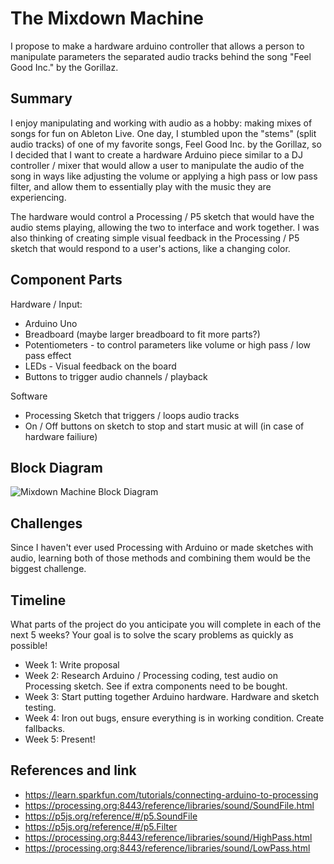 # The Mixdown Machine

I propose to make a hardware arduino controller that allows a person to manipulate parameters  the separated audio tracks behind the song "Feel Good Inc." by the Gorillaz.

## Summary

I enjoy manipulating and working with audio as a hobby: making mixes of songs for fun on Ableton Live. 
One day, I stumbled upon the "stems" (split audio tracks) of one of my favorite songs, Feel Good Inc. by the Gorillaz,
so I decided that I want to create a hardware Arduino piece similar to a DJ controller / mixer that would allow a user 
to manipulate the audio of the song in ways like adjusting the volume or applying a high pass or low pass filter, 
and allow them to essentially play with the music they are experiencing.

The hardware would control a Processing / P5 sketch that would have the audio stems playing, allowing the two to interface and work together.
I was also thinking of creating simple visual feedback in the Processing / P5 sketch that would respond to a user's actions,
like a changing color.


## Component Parts

Hardware / Input:

- Arduino Uno
- Breadboard (maybe larger breadboard to fit more parts?)
- Potentiometers - to control parameters like volume or high pass / low pass effect
- LEDs - Visual feedback on the board
- Buttons to trigger audio channels / playback

Software

- Processing Sketch that triggers / loops audio tracks
- On / Off buttons on sketch to stop and start music at will (in case of hardware failiure)

## Block Diagram

![Mixdown Machine Block Diagram](https://raw.githubusercontent.com/agnimurthy/Programming-and-Electronics-Spring-2017-Homework/master/Homework%20-%20Week%2010/img/Input%20Processing%20Output%20-%20Programming%20%26%20Electronics.jpg)

## Challenges

Since I haven't ever used Processing with Arduino or made sketches with audio, learning both of those methods and combining them would be the biggest challenge.

## Timeline

What parts of the project do you anticipate you will complete in each of the next 5 weeks? Your goal is to solve the scary problems as quickly as possible! 

- Week 1: Write proposal
- Week 2: Research Arduino / Processing coding, test audio on Processing sketch. See if extra components need to be bought. 
- Week 3: Start putting together Arduino hardware. Hardware and sketch testing. 
- Week 4: Iron out bugs, ensure everything is in working condition. Create fallbacks.
- Week 5: Present!

## References and link

- https://learn.sparkfun.com/tutorials/connecting-arduino-to-processing
- https://processing.org:8443/reference/libraries/sound/SoundFile.html
- https://p5js.org/reference/#/p5.SoundFile
- https://p5js.org/reference/#/p5.Filter
- https://processing.org:8443/reference/libraries/sound/HighPass.html
- https://processing.org:8443/reference/libraries/sound/LowPass.html
